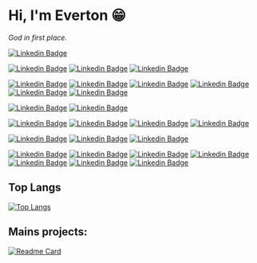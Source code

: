 <i class="devicon-ruby-plain-wordmark colored"></i>

# Hi, I'm Everton :grin:
*God in first place.*

[![Linkedin Badge](https://img.shields.io/badge/-EvertonLopes-blue?style=flat-square&logo=Linkedin&logoColor=white&link=https://www.linkedin.com/in/everton-lopes-costa)](https://www.linkedin.com/in/everton-lopes-costa)

[![Linkedin Badge](https://img.shields.io/badge/-BackEnd-purple?style=for-the-badge&logo=backend&logoColor=white&link=https://www.linkedin.com/in/everton-lopes-costa)](https://www.linkedin.com/in/everton-lopes-costa)
[![Linkedin Badge](https://img.shields.io/badge/-Ruby-blue?style=for-the-badge&logo=ruby&logoColor=white&link=https://www.linkedin.com/in/everton-lopes-costa)](https://www.linkedin.com/in/everton-lopes-costa)
[![Linkedin Badge](https://img.shields.io/badge/-Rails-blue?style=for-the-badge&logo=rubyonrails&logoColor=white&link=https://www.linkedin.com/in/everton-lopes-costa)](https://www.linkedin.com/in/everton-lopes-costa)

[![Linkedin Badge](https://img.shields.io/badge/-FrontEnd-purple?style=for-the-badge&logo=backend&logoColor=white&link=https://www.linkedin.com/in/everton-lopes-costa)](https://www.linkedin.com/in/everton-lopes-costa)
[![Linkedin Badge](https://img.shields.io/badge/-HTML5-blue?style=for-the-badge&logo=html5&logoColor=white&link=https://www.linkedin.com/in/everton-lopes-costa)](https://www.linkedin.com/in/everton-lopes-costa)
[![Linkedin Badge](https://img.shields.io/badge/-CSS-blue?style=for-the-badge&logo=css3&logoColor=white&link=https://www.linkedin.com/in/everton-lopes-costa)](https://www.linkedin.com/in/everton-lopes-costa)
[![Linkedin Badge](https://img.shields.io/badge/-Javascript-blue?style=for-the-badge&logo=javascript&logoColor=white&link=https://www.linkedin.com/in/everton-lopes-costa)](https://www.linkedin.com/in/everton-lopes-costa)
[![Linkedin Badge](https://img.shields.io/badge/-Tailwindcss-blue?style=for-the-badge&logo=tailwindcss&logoColor=white&link=https://www.linkedin.com/in/everton-lopes-costa)](https://www.linkedin.com/in/everton-lopes-costa)
[![Linkedin Badge](https://img.shields.io/badge/-Bootstrap-blue?style=for-the-badge&logo=bootstrap&logoColor=white&link=https://www.linkedin.com/in/everton-lopes-costa)](https://www.linkedin.com/in/everton-lopes-costa)

[![Linkedin Badge](https://img.shields.io/badge/-Test-purple?style=for-the-badge&logo=backend&logoColor=white&link=https://www.linkedin.com/in/everton-lopes-costa)](https://www.linkedin.com/in/everton-lopes-costa)
[![Linkedin Badge](https://img.shields.io/badge/-RSpec-blue?style=for-the-badge&logo=rubyonrails&logoColor=white&link=https://www.linkedin.com/in/everton-lopes-costa)](https://www.linkedin.com/in/everton-lopes-costa)

[![Linkedin Badge](https://img.shields.io/badge/-Versionament-purple?style=for-the-badge&logo=backend&logoColor=white&link=https://www.linkedin.com/in/everton-lopes-costa)](https://www.linkedin.com/in/everton-lopes-costa)
[![Linkedin Badge](https://img.shields.io/badge/-Git-blue?style=for-the-badge&logo=git&logoColor=white&link=https://www.linkedin.com/in/everton-lopes-costa)](https://www.linkedin.com/in/everton-lopes-costa)
[![Linkedin Badge](https://img.shields.io/badge/-Github-blue?style=for-the-badge&logo=github&logoColor=white&link=https://www.linkedin.com/in/everton-lopes-costa)](https://www.linkedin.com/in/everton-lopes-costa)
[![Linkedin Badge](https://img.shields.io/badge/-Gitlab-blue?style=for-the-badge&logo=gitlab&logoColor=white&link=https://www.linkedin.com/in/everton-lopes-costa)](https://www.linkedin.com/in/everton-lopes-costa)

[![Linkedin Badge](https://img.shields.io/badge/-Database-purple?style=for-the-badge&logo=backend&logoColor=white&link=https://www.linkedin.com/in/everton-lopes-costa)](https://www.linkedin.com/in/everton-lopes-costa)
[![Linkedin Badge](https://img.shields.io/badge/-PostgreSQL-blue?style=for-the-badge&logo=postgresql&logoColor=white&link=https://www.linkedin.com/in/everton-lopes-costa)](https://www.linkedin.com/in/everton-lopes-costa)
[![Linkedin Badge](https://img.shields.io/badge/-SQLServer-blue?style=for-the-badge&logo=microsoft&logoColor=white&link=https://www.linkedin.com/in/everton-lopes-costa)](https://www.linkedin.com/in/everton-lopes-costa)

[![Linkedin Badge](https://img.shields.io/badge/-Tools-purple?style=for-the-badge&logo=backend&logoColor=white&link=https://www.linkedin.com/in/everton-lopes-costa)](https://www.linkedin.com/in/everton-lopes-costa)
[![Linkedin Badge](https://img.shields.io/badge/-Figma-blue?style=for-the-badge&logo=figma&logoColor=white&link=https://www.linkedin.com/in/everton-lopes-costa)](https://www.linkedin.com/in/everton-lopes-costa)
[![Linkedin Badge](https://img.shields.io/badge/-Linux-blue?style=for-the-badge&logo=linux&logoColor=white&link=https://www.linkedin.com/in/everton-lopes-costa)](https://www.linkedin.com/in/everton-lopes-costa)
[![Linkedin Badge](https://img.shields.io/badge/-Neovim-blue?style=for-the-badge&logo=vim&logoColor=white&link=https://www.linkedin.com/in/everton-lopes-costa)](https://www.linkedin.com/in/everton-lopes-costa)
[![Linkedin Badge](https://img.shields.io/badge/-VSCode-blue?style=for-the-badge&logo=visualstudiocode&logoColor=white&link=https://www.linkedin.com/in/everton-lopes-costa)](https://www.linkedin.com/in/everton-lopes-costa)
[![Linkedin Badge](https://img.shields.io/badge/-Tmux-blue?style=for-the-badge&logo=tmux&logoColor=white&link=https://www.linkedin.com/in/everton-lopes-costa)](https://www.linkedin.com/in/everton-lopes-costa)
[![Linkedin Badge](https://img.shields.io/badge/-Docker-blue?style=for-the-badge&logo=docker&logoColor=white&link=https://www.linkedin.com/in/everton-lopes-costa)](https://www.linkedin.com/in/everton-lopes-costa)

## Top Langs
[![Top Langs](https://github-readme-stats.vercel.app/api/top-langs/?username=evertonlopesc&layout=compact)](https://github.com/evertonlopesc/github-readme-stats)
  

## Mains projects:
[![Readme Card](https://github-readme-stats.vercel.app/api/pin/?username=evertonlopesc&repo=Ruby-Roadmap)](https://github.com/evertonlopesc/Ruby-Roadmap)
